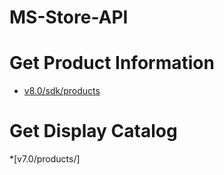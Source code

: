 # MS-Store-API

# Get Product Information

* [v8.0/sdk/products](Endpoints/Products.md)

# Get Display Catalog

*[v7.0/products/]

